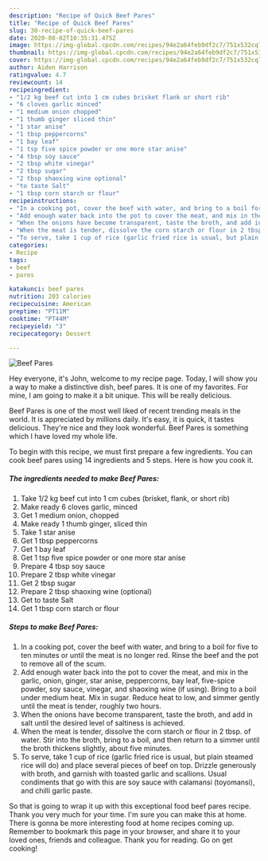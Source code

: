 ```yaml
---
description: "Recipe of Quick Beef Pares"
title: "Recipe of Quick Beef Pares"
slug: 30-recipe-of-quick-beef-pares
date: 2020-08-02T10:35:31.475Z
image: https://img-global.cpcdn.com/recipes/94e2a64feb9df2c7/751x532cq70/beef-pares-recipe-main-photo.jpg
thumbnail: https://img-global.cpcdn.com/recipes/94e2a64feb9df2c7/751x532cq70/beef-pares-recipe-main-photo.jpg
cover: https://img-global.cpcdn.com/recipes/94e2a64feb9df2c7/751x532cq70/beef-pares-recipe-main-photo.jpg
author: Aiden Harrison
ratingvalue: 4.7
reviewcount: 14
recipeingredient:
- "1/2 kg beef cut into 1 cm cubes brisket flank or short rib"
- "6 cloves garlic minced"
- "1 medium onion chopped"
- "1 thumb ginger sliced thin"
- "1 star anise"
- "1 tbsp peppercorns"
- "1 bay leaf"
- "1 tsp five spice powder or one more star anise"
- "4 tbsp soy sauce"
- "2 tbsp white vinegar"
- "2 tbsp sugar"
- "2 tbsp shaoxing wine optional"
- "to taste Salt"
- "1 tbsp corn starch or flour"
recipeinstructions:
- "In a cooking pot, cover the beef with water, and bring to a boil for five to ten minutes or until the meat is no longer red. Rinse the beef and the pot to remove all of the scum."
- "Add enough water back into the pot to cover the meat, and mix in the garlic, onion, ginger, star anise, peppercorns, bay leaf, five-spice powder, soy sauce, vinegar, and shaoxing wine (if using). Bring to a boil under medium heat. Mix in sugar. Reduce heat to low, and simmer gently until the meat is tender, roughly two hours."
- "When the onions have become transparent, taste the broth, and add in salt until the desired level of saltiness is achieved."
- "When the meat is tender, dissolve the corn starch or flour in 2 tbsp. of water. Stir into the broth, bring to a boil, and then return to a simmer until the broth thickens slightly, about five minutes."
- "To serve, take 1 cup of rice (garlic fried rice is usual, but plain steamed rice will do) and place several pieces of beef on top. Drizzle generously with broth, and garnish with toasted garlic and scallions. Usual condiments that go with this are soy sauce with calamansi (toyomansi), and chilli garlic paste."
categories:
- Recipe
tags:
- beef
- pares

katakunci: beef pares 
nutrition: 203 calories
recipecuisine: American
preptime: "PT11M"
cooktime: "PT44M"
recipeyield: "3"
recipecategory: Dessert

---
```



![Beef Pares](https://img-global.cpcdn.com/recipes/94e2a64feb9df2c7/751x532cq70/beef-pares-recipe-main-photo.jpg)

Hey everyone, it's John, welcome to my recipe page. Today, I will show you a way to make a distinctive dish, beef pares. It is one of my favorites. For mine, I am going to make it a bit unique. This will be really delicious.

Beef Pares is one of the most well liked of recent trending meals in the world. It is appreciated by millions daily. It's easy, it is quick, it tastes delicious. They're nice and they look wonderful. Beef Pares is something which I have loved my whole life.




To begin with this recipe, we must first prepare a few ingredients. You can cook beef pares using 14 ingredients and 5 steps. Here is how you cook it.

<!--inarticleads1-->

##### The ingredients needed to make Beef Pares:

1. Take 1/2 kg beef cut into 1 cm cubes (brisket, flank, or short rib)
1. Make ready 6 cloves garlic, minced
1. Get 1 medium onion, chopped
1. Make ready 1 thumb ginger, sliced thin
1. Take 1 star anise
1. Get 1 tbsp peppercorns
1. Get 1 bay leaf
1. Get 1 tsp five spice powder or one more star anise
1. Prepare 4 tbsp soy sauce
1. Prepare 2 tbsp white vinegar
1. Get 2 tbsp sugar
1. Prepare 2 tbsp shaoxing wine (optional)
1. Get to taste Salt
1. Get 1 tbsp corn starch or flour




<!--inarticleads2-->

##### Steps to make Beef Pares:

1. In a cooking pot, cover the beef with water, and bring to a boil for five to ten minutes or until the meat is no longer red. Rinse the beef and the pot to remove all of the scum.
1. Add enough water back into the pot to cover the meat, and mix in the garlic, onion, ginger, star anise, peppercorns, bay leaf, five-spice powder, soy sauce, vinegar, and shaoxing wine (if using). Bring to a boil under medium heat. Mix in sugar. Reduce heat to low, and simmer gently until the meat is tender, roughly two hours.
1. When the onions have become transparent, taste the broth, and add in salt until the desired level of saltiness is achieved.
1. When the meat is tender, dissolve the corn starch or flour in 2 tbsp. of water. Stir into the broth, bring to a boil, and then return to a simmer until the broth thickens slightly, about five minutes.
1. To serve, take 1 cup of rice (garlic fried rice is usual, but plain steamed rice will do) and place several pieces of beef on top. Drizzle generously with broth, and garnish with toasted garlic and scallions. Usual condiments that go with this are soy sauce with calamansi (toyomansi), and chilli garlic paste.




So that is going to wrap it up with this exceptional food beef pares recipe. Thank you very much for your time. I'm sure you can make this at home. There is gonna be more interesting food at home recipes coming up. Remember to bookmark this page in your browser, and share it to your loved ones, friends and colleague. Thank you for reading. Go on get cooking!
